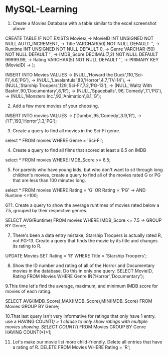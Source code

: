 # MySQL-Learning

1. Create a Movies Database with a table similar to the excel screenshot above

  CREATE TABLE IF NOT EXISTS Movies(
    -> MovieID INT UNSIGNED NOT NULL AUTO_INCREMENT,
    -> Title VARCHAR(50) NOT NULL DEFAULT '',
    -> Runtime INT UNSIGNED NOT NULL DEFAULT 0,
    -> Genre VARCHAR (50) NOT NULL DEFAULT '',
    -> IMDB_Score DECIMAL(7,2) NOT NULL DEFAULT 99999.99,
    -> Rating VARCHAR(5) NOT NULL DEFAULT '',
    -> PRIMARY KEY (MovieID)
    -> );
    
INSERT INTO Movies VALUES
    -> (NULL,'Howard the Duck',110,'Sci-Fi',4.6,'PG'),
    -> (NULL,'Lavalantula',83,'Horror',4.7,'TV-14'),
    -> (NULL,'Starship Troopers',129,'Sci-Fi',7.2,'PG-13'),
    -> (NULL,'Waltz With Bashir',90,'Documentary',8,'R'),
    -> (NULL,'Spaceballs', 96,'Comedy',7.1,'PG'),
    -> (NULL,'Monsters Inc.',92,'Animation',8.1,'G');


2. Add a few more movies of your choosing.

 INSERT INTO movies VALUES
    -> ('Dumbo',95,'Comedy',3.9,'R'),
    -> ('IT',193,'Horror',1.3,'PG');

3. Create a query to find all movies in the Sci-Fi genre.
    
 select * FROM movies WHERE Genre = 'Sci-Fi';

4. Create a query to find all films that scored at least a 6.5 on IMDB

 select * FROM movies WHERE IMDB_Score >= 6.5;
 
 
5. For parents who have young kids, but who don't want to sit through long children's movies, create a query to find all of the movies rated G or PG that are less than 100 minutes long.

 select * FROM movies WHERE Rating = 'G' OR Rating = 'PG'
    -> AND Runtime <=100;
    
6??. Create a query to show the average runtimes of movies rated below a 7.5, grouped by their respective genres.

SELECT AVG(Runtime) FROM movies WHERE IMDB_Score <= 7.5
    -> GROUP BY Genre;
    
7. There's been a data entry mistake; Starship Troopers is actually rated R, not PG-13. Create a query that finds the movie by its title and changes its rating to R.

 UPDATE Movies  SET Rating = 'R' WHERE Title = 'Starship Troopers';

8.  Show the ID number and rating of all of the Horror and Documentary movies in the database. Do this in only one query.
 SELECT MovieID, Rating FROM Movies WHERE Genre IN('Horror','Documentary');


9.This time let's find the average, maximum, and minimum IMDB score for movies of each rating.

SELECT AVG(IMDB_Score),MAX(IMDB_Score),MIN(IMDB_Score) FROM Movies GROUP BY Genre;

10.That last query isn't very informative for ratings that only have 1 entry. use a HAVING COUNT(*) > 1 clause to only show ratings with multiple movies showing.
 SELECT COUNT(*) FROM Movies GROUP BY Genre HAVING COUNT(*)>1;
 
11. Let's make our movie list more child-friendly. Delete all entries that have a rating of R.
DELETE FROM Movies WHERE Rating = 'R';
